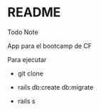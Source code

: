 # README

Todo Note

App para el bootcamp de CF

Para ejecutar

* git clone

* rails db:create db:migrate

* rails s
